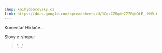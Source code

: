 ```yaml
---
shop: knihydobrovsky.cz
link: https://docs.google.com/spreadsheets/d/1CozCZMqde777EqbOtE_-MHD-GQ2S01Qkwd-MH1D2Y3U/edit?usp=sharing
---
```


Komentář Hlídače...

Slovy e-shopu:

> "..."
